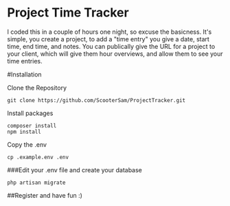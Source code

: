 # Project Time Tracker
I coded this in a couple of hours one night, so excuse the basicness.
It's simple, you create a project, to add a "time entry" you give a date, start time, end time, and notes.
You can publically give the URL for a project to your client, which will give them hour overviews, and allow them to see your time entries.

#Installation

Clone the Repository
```
git clone https://github.com/ScooterSam/ProjectTracker.git
```

Install packages
```
composer install
npm install
```

Copy the .env

```
cp .example.env .env
```

###Edit your .env file and create your database

```
php artisan migrate
```

##Register and have fun :)